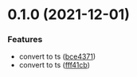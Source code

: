 # 0.1.0 (2021-12-01)


### Features

* convert to ts ([bce4371](https://github.com/avneesh0612/voyagger/commit/bce4371b48770f4b1e7e61b1ce8ecfec9e1b4215))
* convert to ts ([fff41cb](https://github.com/avneesh0612/voyagger/commit/fff41cbe7decc4067b99b748cb1a5e5dd3c69e6f))



